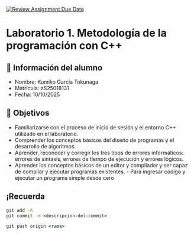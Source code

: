 [![Review Assignment Due Date](https://classroom.github.com/assets/deadline-readme-button-22041afd0340ce965d47ae6ef1cefeee28c7c493a6346c4f15d667ab976d596c.svg)](https://classroom.github.com/a/5I5Cy7HW)
# Laboratorio 1. Metodología de la programación con C++

## 👤 Información del alumno

- Nombre: Kumiko García Tokunaga
- Matrícula: zS25018131
- Fecha: 10/10/2025

## 🎯 Objetivos

- Familiarizarse con el proceso de inicio de sesión y el entorno C++ utilizado en el laboratorio.
- Comprender los conceptos básicos del diseño de programas y el desarrollo de algoritmos.
- Aprender, reconocer y corregir los tres tipos de errores informáticos: errores de sintaxis, errores de tiempo de ejecución y errores lógicos.
- Aprender los conceptos básicos de un editor y compilador y ser capaz de compilar y ejecutar programas existentes. - Para ingresar código y ejecutar un programa simple desde cero

## ¡Recuerda

```cmd
git add -A
git commit -m <descripcion-del-commit>

git push origin <rama>
```
